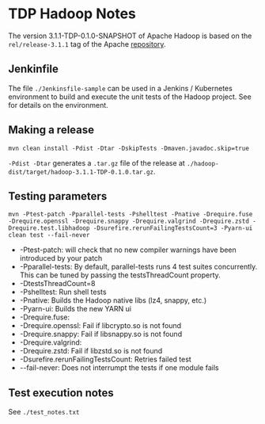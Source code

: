 # TDP Hadoop Notes

The version 3.1.1-TDP-0.1.0-SNAPSHOT of Apache Hadoop is based on the `rel/release-3.1.1` tag of the Apache [repository](https://github.com/apache/hadoop/tree/rel/release-3.1.1).

## Jenkinfile

The file `./Jenkinsfile-sample` can be used in a Jenkins / Kubernetes environment to build and execute the unit tests of the Hadoop project. See []() for details on the environment.

## Making a release

```
mvn clean install -Pdist -Dtar -DskipTests -Dmaven.javadoc.skip=true
```

`-Pdist -Dtar` generates a `.tar.gz` file of the release at `./hadoop-dist/target/hadoop-3.1.1-TDP-0.1.0.tar.gz`.

## Testing parameters

```
mvn -Ptest-patch -Pparallel-tests -Pshelltest -Pnative -Drequire.fuse -Drequire.openssl -Drequire.snappy -Drequire.valgrind -Drequire.zstd -Drequire.test.libhadoop -Dsurefire.rerunFailingTestsCount=3 -Pyarn-ui clean test --fail-never
```

- -Ptest-patch: will check that no new compiler warnings have been introduced by your patch
- -Pparallel-tests: By default, parallel-tests runs 4 test suites concurrently. This can be tuned by passing the testsThreadCount property.
-   -DtestsThreadCount=8
- -Pshelltest: Run shell tests
- -Pnative: Builds the Hadoop native libs (lz4, snappy, etc.)
- -Pyarn-ui: Builds the new YARN ui
- -Drequire.fuse:
- -Drequire.openssl: Fail if libcrypto.so is not found
- -Drequire.snappy: Fail if libsnappy.so is not found
- -Drequire.valgrind:
- -Drequire.zstd: Fail if libzstd.so is not found
- -Dsurefire.rerunFailingTestsCount: Retries failed test
- --fail-never: Does not interrumpt the tests if one module fails

## Test execution notes

See `./test_notes.txt`
